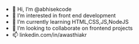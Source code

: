 - 👋 Hi, I’m @abhisekcode
- 👀 I’m interested in front end development
- 🌱 I’m currently learning HTML,CSS,JS,NodeJS
- 💞️ I’m looking to collaborate on frontend projects
- 📫 linkedin.com/in/awasthiakr


